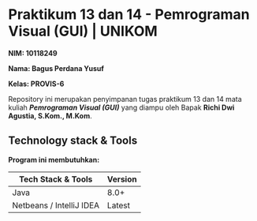 # Praktikum 13 dan 14 - Pemrograman Visual (GUI) | UNIKOM

**NIM: 10118249**

**Nama: Bagus Perdana Yusuf**

**Kelas: PROVIS-6**

Repository ini merupakan penyimpanan tugas praktikum 13 dan 14 mata kuliah **_Pemrograman Visual (GUI)_** yang diampu oleh Bapak **Richi Dwi Agustia, S.Kom., M.Kom**.

## Technology stack & Tools

**Program ini membutuhkan:**

| Tech Stack & Tools       | Version |
| ------------------------ | ------- |
| Java                     | 8.0+    |
| Netbeans / IntelliJ IDEA | Latest  |


